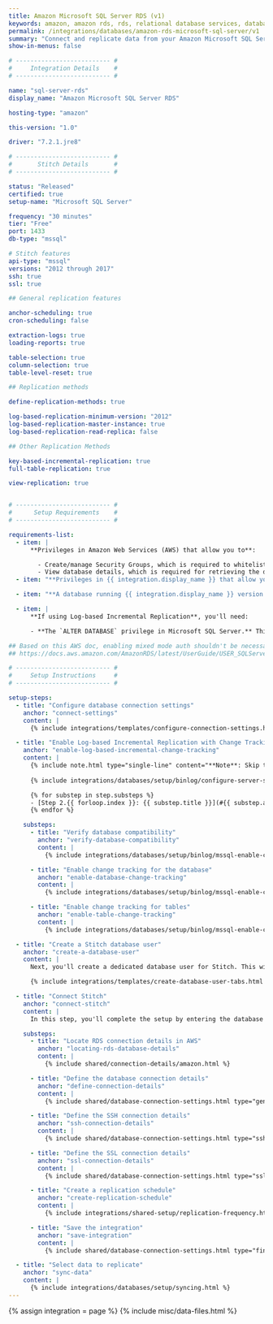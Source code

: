 ```yaml
---
title: Amazon Microsoft SQL Server RDS (v1)
keywords: amazon, amazon rds, rds, relational database services, database integration, etl rds, rds etl
permalink: /integrations/databases/amazon-rds-microsoft-sql-server/v1
summary: "Connect and replicate data from your Amazon Microsoft SQL Server RDS using Stitch's Microsoft SQL Server integration."
show-in-menus: false

# -------------------------- #
#     Integration Details    #
# -------------------------- #

name: "sql-server-rds"
display_name: "Amazon Microsoft SQL Server RDS"

hosting-type: "amazon"

this-version: "1.0"

driver: "7.2.1.jre8"

# -------------------------- #
#       Stitch Details       #
# -------------------------- #

status: "Released"
certified: true
setup-name: "Microsoft SQL Server"

frequency: "30 minutes"
tier: "Free"
port: 1433
db-type: "mssql"

# Stitch features
api-type: "mssql"
versions: "2012 through 2017"
ssh: true
ssl: true

## General replication features

anchor-scheduling: true
cron-scheduling: false

extraction-logs: true
loading-reports: true

table-selection: true
column-selection: true
table-level-reset: true

## Replication methods

define-replication-methods: true

log-based-replication-minimum-version: "2012"
log-based-replication-master-instance: true
log-based-replication-read-replica: false

## Other Replication Methods

key-based-incremental-replication: true
full-table-replication: true

view-replication: true


# -------------------------- #
#      Setup Requirements    #
# -------------------------- #

requirements-list:
  - item: |
      **Privileges in Amazon Web Services (AWS) that allow you to**:

        - Create/manage Security Groups, which is required to whitelist Stitch's IP addresses.
        - View database details, which is required for retrieving the database's connection details.
  - item: "**Privileges in {{ integration.display_name }} that allow you to create/manage users.** This is required to create the Stitch database user."

  - item: "**A database running {{ integration.display_name }} version {{ page.versions }}.** {{ integration.display_name }} 2012 is the miminum version that Stitch supports for this type of integration."

  - item: |
      **If using Log-based Incremental Replication**, you'll need:

      - **The `ALTER DATABASE` privilege in Microsoft SQL Server.** This is required to complete the setup for Log-based Incremental Replication.

## Based on this AWS doc, enabling mixed mode auth shouldn't be necessary:
## https://docs.aws.amazon.com/AmazonRDS/latest/UserGuide/USER_SQLServerWinAuth.html

# -------------------------- #
#     Setup Instructions     #
# -------------------------- #

setup-steps:
  - title: "Configure database connection settings"
    anchor: "connect-settings"
    content: |
      {% include integrations/templates/configure-connection-settings.html %}

  - title: "Enable Log-based Incremental Replication with Change Tracking"
    anchor: "enable-log-based-incremental-change-tracking"
    content: |
      {% include note.html type="single-line" content="**Note**: Skip this step if you're not planning to use Log-based Incremental Replication. [Click to skip ahead](#db-user)." %}
      
      {% include integrations/databases/setup/binlog/configure-server-settings-intro.html %}

      {% for substep in step.substeps %}
      - [Step 2.{{ forloop.index }}: {{ substep.title }}](#{{ substep.anchor }})
      {% endfor %}

    substeps:
      - title: "Verify database compatibility"
        anchor: "verify-database-compatibility"
        content: |
          {% include integrations/databases/setup/binlog/mssql-enable-change-tracking.html type="verify-compatibility" %}

      - title: "Enable change tracking for the database"
        anchor: "enable-database-change-tracking"
        content: |
          {% include integrations/databases/setup/binlog/mssql-enable-change-tracking.html type="enable-database" %}

      - title: "Enable change tracking for tables"
        anchor: "enable-table-change-tracking"
        content: |
          {% include integrations/databases/setup/binlog/mssql-enable-change-tracking.html type="enable-table" %}

  - title: "Create a Stitch database user"
    anchor: "create-a-database-user"
    content: |
      Next, you'll create a dedicated database user for Stitch. This will ensure Stitch is visible in any logs or audits, and allow you to maintain your privilege hierarchy.

      {% include integrations/templates/create-database-user-tabs.html %}

  - title: "Connect Stitch"
    anchor: "connect-stitch"
    content: |
      In this step, you'll complete the setup by entering the database's connection details and defining replication settings in Stitch.

    substeps:
      - title: "Locate RDS connection details in AWS"
        anchor: "locating-rds-database-details"
        content: |
          {% include shared/connection-details/amazon.html %}

      - title: "Define the database connection details"
        anchor: "define-connection-details"
        content: |
          {% include shared/database-connection-settings.html type="general" %}

      - title: "Define the SSH connection details"
        anchor: "ssh-connection-details"
        content: |
          {% include shared/database-connection-settings.html type="ssh" %}

      - title: "Define the SSL connection details"
        anchor: "ssl-connection-details"
        content: |
          {% include shared/database-connection-settings.html type="ssl" %}

      - title: "Create a replication schedule"
        anchor: "create-replication-schedule"
        content: |
          {% include integrations/shared-setup/replication-frequency.html %}

      - title: "Save the integration"
        anchor: "save-integration"
        content: |
          {% include shared/database-connection-settings.html type="finish-up" %}

  - title: "Select data to replicate"
    anchor: "sync-data"
    content: |
      {% include integrations/databases/setup/syncing.html %}
---
```

{% assign integration = page %}
{% include misc/data-files.html %}
